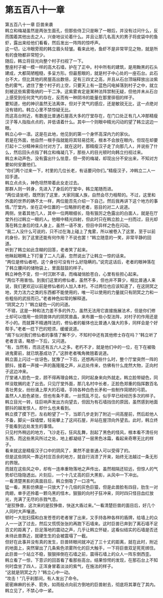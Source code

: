# 第五百八十一章

第五百八十一章 巨兽来袭\
韩立和梅凝虽然是两张生面孔，但那些侍卫只是瞅了一眼后，并没有过问什么，反而围着其他出去之人，兴奋地议论着什么。并且让那几名高大的男子将皮袋中的鱼虾，露出来给他们看看，然后发出一阵阵的惊呼声。\
这一切，让冷眼旁观的韩立眉头轻皱。看来此地，鱼虾不是非常罕见之物，就是所有的食物都非常短少。\
随后，韩立将目光向整个村子扫视了一下。\
整座村子被一模一样的高大石墙，护在了正中。村中所有的建筑，是用黝黑的石头建成，大都简陋粗糙，多呈方形。但最惹眼的，就是村子中心处的一座石台。此石台不大，但比其他的房屋高出数倍，足有三四丈之高，并且从石台顶端释放出淡紫色的雾气，遮住了整个村子的上空，只要天上有一蓝色闪电掉落到村子之中，就立刻被这些紫雾吸纳的一干二净。这紫雾肯定是某种法阵禁制无疑，但他并未从石台上感受到任何灵气的存在，反而有一种阴冷的能量在那里徘徊的样子。\
要知道，他的神识虽然无法离体，但对于灵气的感应，还是敏锐无比，这一点绝对没有错的。韩立心里不禁惊疑无比。\
而这高台附近，有数座比普通石屋高大多的厅堂存在，在门口处正有几人冲那精瘦汉子等人指指点点的，并低语着什么。其中一个则眼中精光闪动的望了韩立这边一眼。\
韩立心中一凛。这是在此地，他见到的第一个身怀高深内力的家伙。\
若是在外面，他自然一根手指就能将其轻易捻死，根本不会放在眼内，但现在却要打起十二分精神来应付对方了。就在这时，那精瘦汉子走了向那几人，并说些了什么，然后回头点指了韩立和梅凝几下，那些人的目光顿时向韩立扫视过来。\
韩立未动声色，没有露出什么怯意，但一旁的梅凝，却现出分不安出来，不知对方要如何安置他们。\
“你们两个过来一下，村里的几位长老，有话要问你们。”精瘦汉子，冲韩立二人一招手道。\
韩立点点头，神色坦然带着此女走过去。\
那群人则一转身，先进入了身后的厅堂中，韩立尾随而进。\
“两位请坐吧，既然到了这里，大家同属人族，自然会尽力相帮的。不过，这里和外面的世界的确不太一样，两位能否先介绍一下自己，然后我再讲下这个地方的事情。”厅堂内，坐在正中位置的一位略胖的老者，慈目的对二人说道。\
两侧，坐着其他几人，其中一位两眼细长，隐有狠厉之色露出的白面人，就是在厅堂外扫过韩立一眼的人。他眼中精光四射，但此时只在韩立脸上一扫而过，目光却落在韩立身后的佳人身上，虽然一语不发，但目中异样之色在闪动。\
“我二人没什么可说的，只不过在海上碰上了鬼雾，所以被卷入了这里，至于以前的身份，到了这里还能有何作用？不说也罢！”韩立随意的一笑，非常平静的回道。\
听到了韩立如此含糊的回答，老者笑了起来。\
他眯起眼睛上下打量了二人几遍，忽然说出了让韩立一惊的话来。\
“两位是修仙者吧，这个身份可没有什么好隐瞒的。”说完这话后，老者的眼神落在了韩立腰间的储物袋上，里面鼓鼓的样子。\
韩立神色不变，但一时沉默不语，而梅凝俏脸苍白，心里有些担心起来。\
“两位不用害怕。到我们这里的修仙者，虽然不多，但也并不算少，相比普通人来说，我们更欢迎以前是修仙者的人加入本村。不过两位也应该知道了，在这阴冥之地，灵力法力之类的东西都不能使用的，唯一可以使用的力量就只有阴冥之力和一些粗俗的武技而已。”老者神色如常的解释道。\
“阴冥之力？”韩立疑色一闪的问道。\
“不错，这是一种和法力差不多的外力，虽然无法用它直接施展法术，但是你们修士却可以借用一些阴兽体内的阴冥兽晶，来布置一些小型法阵，对村子的作用还是不小的。而就算不精通阵法的，修仙者的躯体也比普通人强大的多，同样会是个好帮手。”老者一捻下巴的短须，缓缓说道。\
“阁下似对我们修仙者的事情了解不少，不知村中还有其他修士存在吗？”韩立听了老者言语，略想一下后，又问道。\
“有，当然有，而且还有五六人之多。老朽不才，就是他们中的一位，在下在被吸进鬼雾前，就已筑基成功了。”这胖老者嘴角微翘着说道。\
韩立面上闪过一丝讶色，犹豫了一下后，还想再问些什么时，整个厅堂突然一阵的颤抖，接着一声接一声的轰隆隆之声，从远处传来，仿佛有什么庞然大物，正向村子这边冲来。\
厅堂诸人脸色一变，顾不得再理会韩立，同时起身来向外就走。韩立脸带疑色，同样没耽搁的走了出去。只见厅堂外面，那几名村中长者，正脸色郑重的指挥数百名青壮男女，纷纷涌上厚大的石墙，手持各种白色长矛和一些制作简陋的弓箭。\
虽然人人脸色紧张，但也有条不紊，一丝慌乱不见，似乎早已经经历多次的样子。\
韩立目光一转，往巨响声发出方向望去，但因为有石墙挡住的原因，虽然感到地面颤抖的越发惊人，却什么也未看到。\
韩立摸了摸下巴，左右盼望了一下，当即几步走到了附近一间高屋前，然后趁他人不备，脚尖一踩墙壁，轻易攀上了这间石屋，并站在屋顶向外望去。此时，韩立终于能看到远处发生的事情。\
只见村外稍远的地方，飞沙走石，狂风乱舞，刮起了黑色的怪风，根本看不清任何东西，而这些黑风所过之处，地上都凝结了一层黑色冰霜，看起来奇寒无比的样子。\
看来就这是精瘦汉子口中的阴风了，果然不是普通人可以受得了的。\
但是这些阴风一靠近村庄百余的地方，就自行消溃了开来，始终无法越过一条无形的界限。\
而就在这些风之中，却有一连串重物落地之声传出，虽然相隔还较远，但惊人的气势却已隐隐透出。片刻后，一个十几丈高的巨大黑影，从风中一下冲出。\
一看清楚黑影的真面目后，韩立倒吸了一口凉气。\
猛一看，黑影仿佛是一只放大了十几倍的灰色巨猿，但是此兽脸有四目，肋生一对肉翅，单手还拎着一颗乌黑的怪木，狠狠的向村子狂冲来，同时四只怪目血红放光，充满了无尽的杀戮气息。\
“是狡狰兽，这次来的是狡狰兽，快送大盾过来。”一看清楚巨兽的面目后，好几个人同时大声嚷道。\
顿时一大批妇孺和白发苍苍的老者冒了出来，又手持各种各样的盾牌，给墙上的众人一一送了过去，然后又慌慌张张的再跑下石墙来。这时巨兽已奔到了离石墙不足百丈的距离了，巨足落地的震动之声，几乎让韩立怀疑，这看似结实的石墙是否还未待此兽靠近，就硬生生的会被震塌了一截。\
但好在此事并没有真的发生，巨兽转眼间就冲近了三十丈的距离，就在此时，附近的地面上，突然窜出了几条紫色浓雾所化的巨大触手，一下将巨兽双足死死绑住。此巨兽一个站立不稳，狠狠摔倒在石墙之前，震得石墙上的众人一阵东倒西歪。\
韩立看了一惊，下意识的回首看了看那些高台。结果惊愕的发现，在那石台上不知何时盘坐了四人，正浑身冒着淡淡的紫气，在施法的样子。\
“这就是阴冥之力？”韩立心中一动。\
“攻击！”几乎刹那间，有人发出了命令。\
密密麻麻的长矛、箭失，如雨般点向前方倒地的巨兽射去，彻底将其罩在了其内。\
韩立见了，不禁心中一紧。

